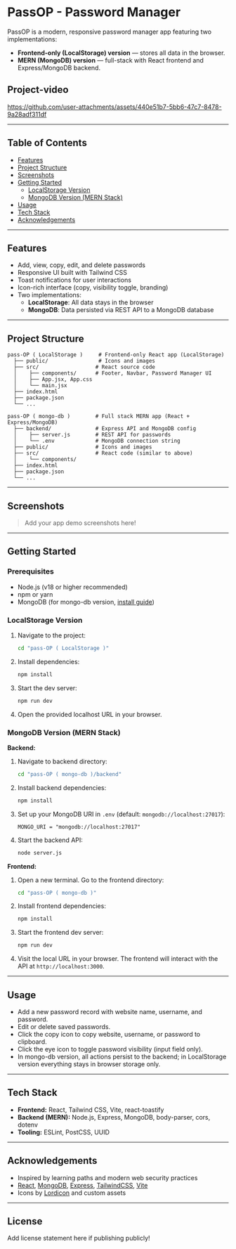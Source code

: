 # PassOP - Password Manager

PassOP is a modern, responsive password manager app featuring two implementations:

- **Frontend-only (LocalStorage) version** — stores all data in the browser.
- **MERN (MongoDB) version** — full-stack with React frontend and Express/MongoDB backend.

## Project-video
https://github.com/user-attachments/assets/440e51b7-5bb6-47c7-8478-9a28adf311df

---

## Table of Contents
- [Features](#features)
- [Project Structure](#project-structure)
- [Screenshots](#screenshots)
- [Getting Started](#getting-started)
  - [LocalStorage Version](#localstorage-version)
  - [MongoDB Version (MERN Stack)](#mongodb-version-mern-stack)
- [Usage](#usage)
- [Tech Stack](#tech-stack)
- [Acknowledgements](#acknowledgements)

---

## Features

- Add, view, copy, edit, and delete passwords
- Responsive UI built with Tailwind CSS
- Toast notifications for user interactions
- Icon-rich interface (copy, visibility toggle, branding)
- Two implementations:
  - **LocalStorage**: All data stays in the browser
  - **MongoDB**: Data persisted via REST API to a MongoDB database

---

## Project Structure

```
pass-OP ( LocalStorage )     # Frontend-only React app (LocalStorage)
  ├── public/                # Icons and images
  ├── src/                  # React source code
  │    ├── components/      # Footer, Navbar, Password Manager UI
  │    ├── App.jsx, App.css
  │    └── main.jsx
  ├── index.html
  ├── package.json
  └── ...

pass-OP ( mongo-db )        # Full stack MERN app (React + Express/MongoDB)
  ├── backend/              # Express API and MongoDB config
  │    ├── server.js        # REST API for passwords
  │    └── .env             # MongoDB connection string
  ├── public/               # Icons and images
  ├── src/                  # React code (similar to above)
  │    └── components/
  ├── index.html
  ├── package.json
  └── ...
```

---

## Screenshots

> Add your app demo screenshots here!

---

## Getting Started

### Prerequisites
- Node.js (v18 or higher recommended)
- npm or yarn
- MongoDB (for mongo-db version, [install guide](https://docs.mongodb.com/manual/installation/))

### LocalStorage Version

1. Navigate to the project:
   ```sh
   cd "pass-OP ( LocalStorage )"
   ```
2. Install dependencies:
   ```sh
   npm install
   ```
3. Start the dev server:
   ```sh
   npm run dev
   ```
4. Open the provided localhost URL in your browser.

### MongoDB Version (MERN Stack)

**Backend:**

1. Navigate to backend directory:
   ```sh
   cd "pass-OP ( mongo-db )/backend"
   ```
2. Install backend dependencies:
   ```sh
   npm install
   ```
3. Set up your MongoDB URI in `.env` (default: `mongodb://localhost:27017`):
   ```env
   MONGO_URI = "mongodb://localhost:27017"
   ```
4. Start the backend API:
   ```sh
   node server.js
   ```

**Frontend:**

1. Open a new terminal. Go to the frontend directory:
   ```sh
   cd "pass-OP ( mongo-db )"
   ```
2. Install frontend dependencies:
   ```sh
   npm install
   ```
3. Start the frontend dev server:
   ```sh
   npm run dev
   ```
4. Visit the local URL in your browser. The frontend will interact with the API at `http://localhost:3000`.

---

## Usage
- Add a new password record with website name, username, and password.
- Edit or delete saved passwords.
- Click the copy icon to copy website, username, or password to clipboard.
- Click the eye icon to toggle password visibility (input field only).
- In mongo-db version, all actions persist to the backend; in LocalStorage version everything stays in browser storage only.

---

## Tech Stack
- **Frontend:** React, Tailwind CSS, Vite, react-toastify
- **Backend (MERN):** Node.js, Express, MongoDB, body-parser, cors, dotenv
- **Tooling:** ESLint, PostCSS, UUID

---

## Acknowledgements
- Inspired by learning paths and modern web security practices
- [React](https://react.dev/), [MongoDB](https://www.mongodb.com/), [Express](https://expressjs.com/), [TailwindCSS](https://tailwindcss.com/), [Vite](https://vitejs.dev/)
- Icons by [Lordicon](https://lordicon.com/) and custom assets

---

## License
Add license statement here if publishing publicly!
